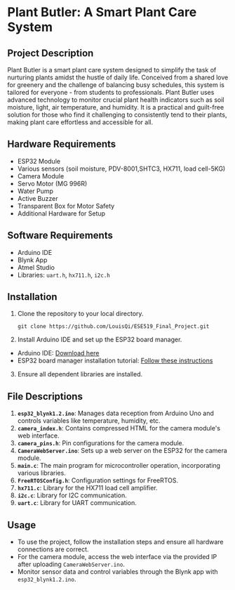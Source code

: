 # Plant Butler: A Smart Plant Care System

## Project Description
Plant Butler is a smart plant care system designed to simplify the task of nurturing plants amidst the hustle of daily life. Conceived from a shared love for greenery and the challenge of balancing busy schedules, this system is tailored for everyone - from students to professionals. Plant Butler uses advanced technology to monitor crucial plant health indicators such as soil moisture, light, air temperature, and humidity. It is a practical and guilt-free solution for those who find it challenging to consistently tend to their plants, making plant care effortless and accessible for all.

## Hardware Requirements
- ESP32 Module
- Various sensors (soil moisture, PDV-8001,SHTC3, HX711, load cell-5KG)
- Camera Module
- Servo Motor (MG 996R)
- Water Pump
- Active Buzzer
- Transparent Box for Motor Safety
- Additional Hardware for Setup

## Software Requirements
- Arduino IDE
- Blynk App
- Atmel Studio
- Libraries: `uart.h`, `hx711.h`, `i2c.h`

## Installation
1. Clone the repository to your local directory.
   ```
   git clone https://github.com/LouisQi/ESE519_Final_Project.git
   ```
2. Install Arduino IDE and set up the ESP32 board manager.
- Arduino IDE: [Download here](https://www.arduino.cc/en/software)
- ESP32 board manager installation tutorial: [Follow these instructions](https://www.instructables.com/Installing-the-ESP32-Board-in-Arduino-IDE-Windows-/)
3. Ensure all dependent libraries are installed.

## File Descriptions
1. **`esp32_blynk1.2.ino`**: Manages data reception from Arduino Uno and controls variables like temperature, humidity, etc.
2. **`camera_index.h`**: Contains compressed HTML for the camera module's web interface.
3. **`camera_pins.h`**: Pin configurations for the camera module.
4. **`CameraWebServer.ino`**: Sets up a web server on the ESP32 for the camera module.
5. **`main.c`**: The main program for microcontroller operation, incorporating various libraries.
6. **`FreeRTOSConfig.h`**: Configuration settings for FreeRTOS.
7. **`hx711.c`**: Library for the HX711 load cell amplifier.
8. **`i2c.c`**: Library for I2C communication.
9. **`uart.c`**: Library for UART communication.

## Usage
- To use the project, follow the installation steps and ensure all hardware connections are correct.
- For the camera module, access the web interface via the provided IP after uploading `CameraWebServer.ino`.
- Monitor sensor data and control variables through the Blynk app with `esp32_blynk1.2.ino`.

